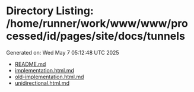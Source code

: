 # Directory Listing: /home/runner/work/www/www/processed/id/pages/site/docs/tunnels
Generated on: Wed May  7 05:12:48 UTC 2025

- [README.md](README.md)
- [implementation.html.md](implementation.html.md)
- [old-implementation.html.md](old-implementation.html.md)
- [unidirectional.html.md](unidirectional.html.md)
